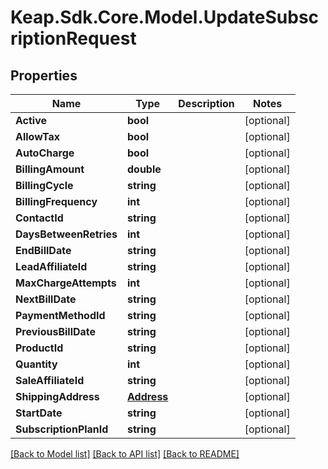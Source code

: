 # Keap.Sdk.Core.Model.UpdateSubscriptionRequest

## Properties

Name | Type | Description | Notes
------------ | ------------- | ------------- | -------------
**Active** | **bool** |  | [optional] 
**AllowTax** | **bool** |  | [optional] 
**AutoCharge** | **bool** |  | [optional] 
**BillingAmount** | **double** |  | [optional] 
**BillingCycle** | **string** |  | [optional] 
**BillingFrequency** | **int** |  | [optional] 
**ContactId** | **string** |  | [optional] 
**DaysBetweenRetries** | **int** |  | [optional] 
**EndBillDate** | **string** |  | [optional] 
**LeadAffiliateId** | **string** |  | [optional] 
**MaxChargeAttempts** | **int** |  | [optional] 
**NextBillDate** | **string** |  | [optional] 
**PaymentMethodId** | **string** |  | [optional] 
**PreviousBillDate** | **string** |  | [optional] 
**ProductId** | **string** |  | [optional] 
**Quantity** | **int** |  | [optional] 
**SaleAffiliateId** | **string** |  | [optional] 
**ShippingAddress** | [**Address**](Address.md) |  | [optional] 
**StartDate** | **string** |  | [optional] 
**SubscriptionPlanId** | **string** |  | [optional] 

[[Back to Model list]](../README.md#documentation-for-models) [[Back to API list]](../README.md#documentation-for-api-endpoints) [[Back to README]](../README.md)


